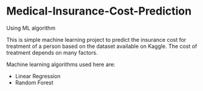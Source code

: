 # Medical-Insurance-Cost-Prediction
Using ML algorithm

This is simple machine learning project to predict the insurance cost for treatment of a person based on the dataset available on Kaggle. The cost of treatment depends on many factors.

Machine learning algorithms used here are:
* Linear Regression
* Random Forest
